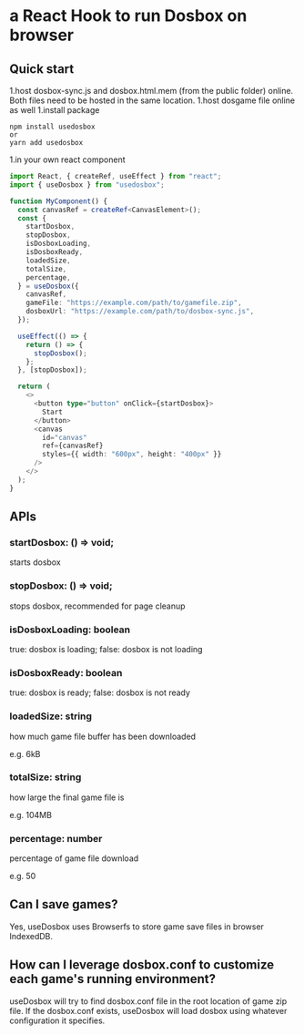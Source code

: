 # a React Hook to run Dosbox on browser

## Quick start

1.host dosbox-sync.js and dosbox.html.mem (from the public folder) online. Both files need to be hosted in the same location.
1.host dosgame file online as well
1.install package

```shell
npm install usedosbox
or
yarn add usedosbox
```

1.in your own react component

```typescript
import React, { createRef, useEffect } from "react";
import { useDosbox } from "usedosbox";

function MyComponent() {
  const canvasRef = createRef<CanvasElement>();
  const {
    startDosbox,
    stopDosbox,
    isDosboxLoading,
    isDosboxReady,
    loadedSize,
    totalSize,
    percentage,
  } = useDosbox({
    canvasRef,
    gameFile: "https://example.com/path/to/gamefile.zip",
    dosboxUrl: "https://example.com/path/to/dosbox-sync.js",
  });

  useEffect(() => {
    return () => {
      stopDosbox();
    };
  }, [stopDosbox]);

  return (
    <>
      <button type="button" onClick={startDosbox}>
        Start
      </button>
      <canvas
        id="canvas"
        ref={canvasRef}
        styles={{ width: "600px", height: "400px" }}
      />
    </>
  );
}
```

## APIs

### startDosbox: () => void;

starts dosbox

### stopDosbox: () => void;

stops dosbox, recommended for page cleanup

### isDosboxLoading: boolean

true: dosbox is loading; false: dosbox is not loading

### isDosboxReady: boolean

true: dosbox is ready; false: dosbox is not ready

### loadedSize: string

how much game file buffer has been downloaded

e.g. 6kB

### totalSize: string

how large the final game file is

e.g. 104MB

### percentage: number

percentage of game file download

e.g. 50

## Can I save games?

Yes, useDosbox uses Browserfs to store game save files in browser IndexedDB.

## How can I leverage dosbox.conf to customize each game's running environment?

useDosbox will try to find dosbox.conf file in the root location of game zip file. If the dosbox.conf exists, useDosbox will load dosbox using whatever configuration it specifies.
